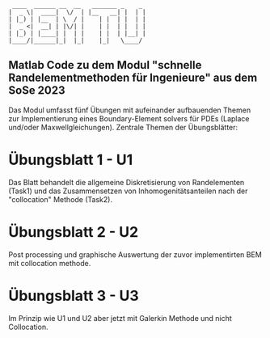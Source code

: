 
     ____  ______ __  __   _______ _    _ 
    |  _ \|  ____|  \/  | |__   __| |  | |
    | |_) | |__  | \  / |    | |  | |  | |
    |  _ <|  __| | |\/| |    | |  | |  | |
    | |_) | |____| |  | |    | |  | |__| |
    |____/|______|_|  |_|    |_|   \____/ 
                                       
                                       
## Matlab Code zu dem Modul "schnelle Randelementmethoden für Ingenieure" aus dem SoSe 2023


Das Modul umfasst fünf Übungen mit aufeinander aufbauenden Themen zur Implementierung eines Boundary-Element solvers für PDEs (Laplace und/oder Maxwellgleichungen). Zentrale Themen der Übungsblätter:

# Übungsblatt 1 - U1

Das Blatt behandelt die allgemeine Diskretisierung von Randelementen (Task1) und das Zusammensetzen von Inhomogenitätsanteilen nach der "collocation" Methode (Task2).

# Übungsblatt 2 - U2

Post processing und graphische Auswertung der zuvor implementirten BEM mit collocation methode.

# Übungsblatt 3 - U3

Im Prinzip wie U1 und U2 aber jetzt mit Galerkin Methode und nicht Collocation.
